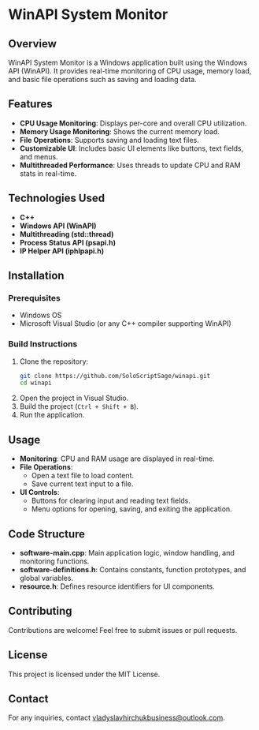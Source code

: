 # WinAPI System Monitor

## Overview
WinAPI System Monitor is a Windows application built using the Windows API (WinAPI). It provides real-time monitoring of CPU usage, memory load, and basic file operations such as saving and loading data.

## Features
- **CPU Usage Monitoring**: Displays per-core and overall CPU utilization.
- **Memory Usage Monitoring**: Shows the current memory load.
- **File Operations**: Supports saving and loading text files.
- **Customizable UI**: Includes basic UI elements like buttons, text fields, and menus.
- **Multithreaded Performance**: Uses threads to update CPU and RAM stats in real-time.

## Technologies Used
- **C++**
- **Windows API (WinAPI)**
- **Multithreading (std::thread)**
- **Process Status API (psapi.h)**
- **IP Helper API (iphlpapi.h)**

## Installation
### Prerequisites
- Windows OS
- Microsoft Visual Studio (or any C++ compiler supporting WinAPI)

### Build Instructions
1. Clone the repository:
   ```sh
   git clone https://github.com/SoloScriptSage/winapi.git
   cd winapi
   ```
2. Open the project in Visual Studio.
3. Build the project (`Ctrl + Shift + B`).
4. Run the application.

## Usage
- **Monitoring**: CPU and RAM usage are displayed in real-time.
- **File Operations**:
  - Open a text file to load content.
  - Save current text input to a file.
- **UI Controls**:
  - Buttons for clearing input and reading text fields.
  - Menu options for opening, saving, and exiting the application.

## Code Structure
- **software-main.cpp**: Main application logic, window handling, and monitoring functions.
- **software-definitions.h**: Contains constants, function prototypes, and global variables.
- **resource.h**: Defines resource identifiers for UI components.

## Contributing
Contributions are welcome! Feel free to submit issues or pull requests.

## License
This project is licensed under the MIT License.

## Contact
For any inquiries, contact vladyslavhirchukbusiness@outlook.com.

